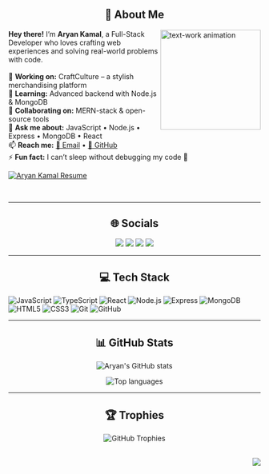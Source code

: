 <div align="center">

## 💫 About Me

</div>

<img align="right" src="https://media.tenor.com/6JptszQgCnkAAAAj/text-work.gif" height="200" alt="text-work animation" />

**Hey there!** I’m **Aryan Kamal**, a Full-Stack Developer who loves crafting web experiences and solving real-world problems with code.<br><br>
🔭 **Working on:** CraftCulture – a stylish merchandising platform<br>
🌱 **Learning:** Advanced backend with Node.js & MongoDB<br>
👯 **Collaborating on:** MERN-stack & open-source tools<br>
💬 **Ask me about:** JavaScript • Node.js • Express • MongoDB • React<br>
📫 **Reach me:** [📧 Email](mailto:kamalaryann1234567@gmail.com) • [🐙 GitHub](https://github.com/Aryan-kamal)<br>
⚡ **Fun fact:** I can’t sleep without debugging my code 😤

<p align="left">
  <a href="https://drive.google.com/file/d/1PR7xkmLcQT2HxKTK0OGdDrU1sIVn-ti-/view?usp=sharing" target="_blank">
    <img src="https://img.shields.io/badge/Resume-View-informational?style=for-the-badge&logo=google-drive&logoColor=white&color=0A66C2" alt="Aryan Kamal Resume" />
  </a>
</p>

<br clear="both">

---

<div align="center">

## 🌐 Socials

</div>

<p align="center">
  <a href="https://instagram.com/aryan_kamal07"><img src="https://img.shields.io/badge/Instagram-E4405F?style=flat&logo=instagram&logoColor=white" /></a>
  <a href="https://linkedin.com/in/aryan-kamal-934370234"><img src="https://img.shields.io/badge/LinkedIn-0077B5?style=flat&logo=linkedin&logoColor=white" /></a>
  <a href="https://x.com/AryanKa09063877"><img src="https://img.shields.io/badge/X-000000?style=flat&logo=x&logoColor=white" /></a>
  <a href="https://codolio.com/profile/sDwTAR05"><img src="https://img.shields.io/badge/Codolio-007ACC?style=flat&logoColor=white" /></a>
</p>

---

<div align="center">

## 💻 Tech Stack

</div>

<p float="left">
  <img src="https://img.shields.io/badge/JavaScript-F7DF1E?style=flat&logo=javascript&logoColor=black" alt="JavaScript" />
  <img src="https://img.shields.io/badge/TypeScript-007ACC?style=flat&logo=typescript&logoColor=white" alt="TypeScript" />
  <img src="https://img.shields.io/badge/React-20232A?style=flat&logo=react&logoColor=61DAFB" alt="React" />
  <img src="https://img.shields.io/badge/Node.js-339933?style=flat&logo=node.js&logoColor=white" alt="Node.js" />
  <img src="https://img.shields.io/badge/Express.js-404D59?style=flat&logo=express&logoColor=white" alt="Express" />
  <img src="https://img.shields.io/badge/MongoDB-47A248?style=flat&logo=mongodb&logoColor=white" alt="MongoDB" />
  <img src="https://img.shields.io/badge/HTML5-E34F26?style=flat&logo=html5&logoColor=white" alt="HTML5" />
  <img src="https://img.shields.io/badge/CSS3-1572B6?style=flat&logo=css3&logoColor=white" alt="CSS3" />
  <img src="https://img.shields.io/badge/Git-F05033?style=flat&logo=git&logoColor=white" alt="Git" />
  <img src="https://img.shields.io/badge/GitHub-181717?style=flat&logo=github&logoColor=white" alt="GitHub" />
</p>

---

<div align="center">

## 📊 GitHub Stats

</div>

<p align="center">
  <img src="https://github-readme-stats.vercel.app/api?username=Aryan-kamal&theme=aura_dark&show_icons=true&include_all_commits=true&count_private=true" alt="Aryan's GitHub stats" />
</p>
<p align="center">
  <img src="https://github-readme-stats.vercel.app/api/top-langs/?username=Aryan-kamal&theme=aura_dark&layout=compact" alt="Top languages" />
</p>

---

<div align="center">

## 🏆 Trophies

</div>

<p align="center">
  <img src="https://github-profile-trophy.vercel.app/?username=Aryan-kamal&theme=onedark&margin-w=10" alt="GitHub Trophies" />
</p>

<br clear="both">

<img align="right" src="https://visitor-badge.laobi.icu/badge?page_id=Aryan-kamal.Aryan-kamal" />
